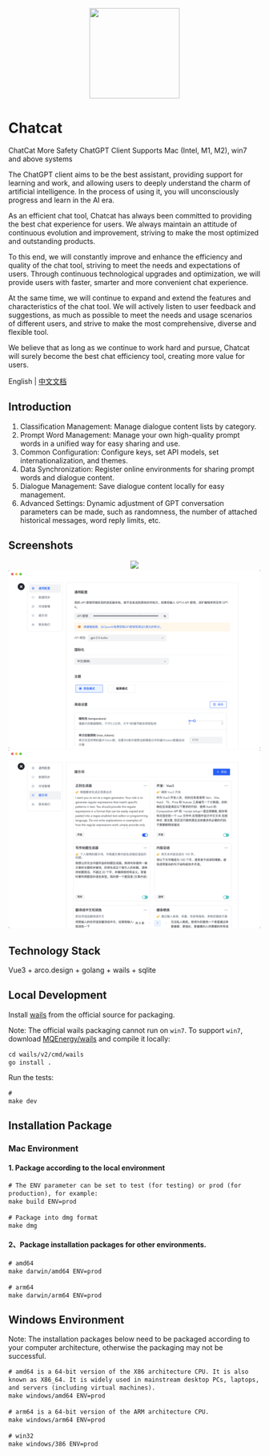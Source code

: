 <p align="center" style="text-align: center">
<img src="assets/chatcat.png" width="180" height="180" />
</p>

# Chatcat
ChatCat More Safety ChatGPT Client Supports Mac (Intel, M1, M2), win7 and above systems

The ChatGPT client aims to be the best assistant, providing support for learning and work, and allowing users to deeply understand the charm of artificial intelligence. In the process of using it, you will unconsciously progress and learn in the AI era.

As an efficient chat tool, Chatcat has always been committed to providing the best chat experience for users. We always maintain an attitude of continuous evolution and improvement, striving to make the most optimized and outstanding products.

To this end, we will constantly improve and enhance the efficiency and quality of the chat tool, striving to meet the needs and expectations of users. Through continuous technological upgrades and optimization, we will provide users with faster, smarter and more convenient chat experience.

At the same time, we will continue to expand and extend the features and characteristics of the chat tool. We will actively listen to user feedback and suggestions, as much as possible to meet the needs and usage scenarios of different users, and strive to make the most comprehensive, diverse and flexible tool.

We believe that as long as we continue to work hard and pursue, Chatcat will surely become the best chat efficiency tool, creating more value for users.

English | [中文文档](README-zh_CN.md)

## Introduction
1. Classification Management: Manage dialogue content lists by category.
2. Prompt Word Management: Manage your own high-quality prompt words in a unified way for easy sharing and use.
3. Common Configuration: Configure keys, set API models, set internationalization, and themes.
4. Data Synchronization: Register online environments for sharing prompt words and dialogue content.
5. Dialogue Management: Save dialogue content locally for easy management.
6. Advanced Settings: Dynamic adjustment of GPT conversation parameters can be made, such as randomness, the number of attached historical messages, word reply limits, etc.

## Screenshots
<p align="center" style="text-align: center">
<img src="screenshot/use.gif" />
<img src="screenshot/setting_general.png" />
<img src="screenshot/setting_prompt.png" />
</p>

## Technology Stack
Vue3 + arco.design + golang + wails + sqlite

## Local Development
Install [wails](https://github.com/wailsapp/wails) from the official source for packaging.

Note: The official wails packaging cannot run on `win7`. To support `win7`, download [MQEnergy/wails](https://github.com/MQEnergy/wails) and compile it locally:
```shell
cd wails/v2/cmd/wails
go install .
```
Run the tests:
```shell
# 
make dev
```

## Installation Package
### Mac Environment
#### 1. Package according to the local environment
```shell
# The ENV parameter can be set to test (for testing) or prod (for production), for example:
make build ENV=prod

# Package into dmg format
make dmg
```

#### 2、Package installation packages for other environments.
```shell
# amd64
make darwin/amd64 ENV=prod

# arm64
make darwin/arm64 ENV=prod
```

## Windows Environment

Note: The installation packages below need to be packaged according to your computer architecture, otherwise the packaging may not be successful.

```shell
# amd64 is a 64-bit version of the X86 architecture CPU. It is also known as X86_64. It is widely used in mainstream desktop PCs, laptops, and servers (including virtual machines).
make windows/amd64 ENV=prod

# arm64 is a 64-bit version of the ARM architecture CPU.
make windows/arm64 ENV=prod

# win32
make windows/386 ENV=prod
```